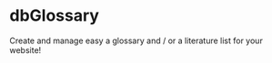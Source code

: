 dbGlossary
==========

Create and manage easy a glossary and / or a literature list for your website!

